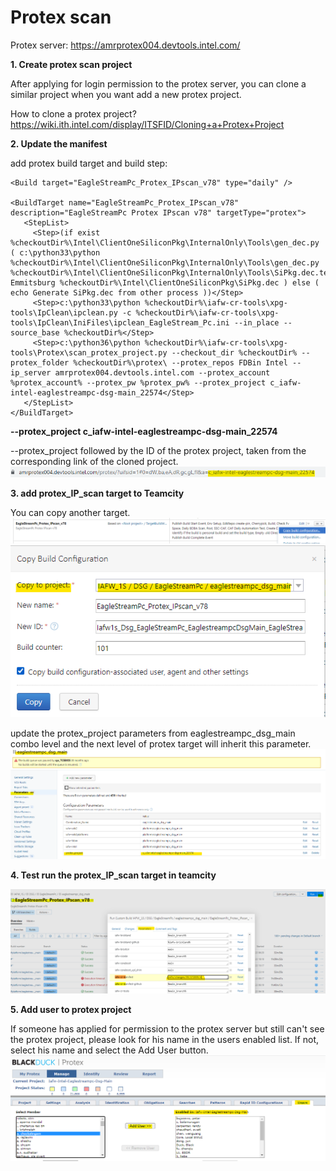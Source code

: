 Protex scan
===================================

Protex server: https://amrprotex004.devtools.intel.com/

**1. Create protex scan project**

After applying for login permission to the protex server, you can clone a similar project when you want add a new protex
 project.
 
 How to clone a protex project? https://wiki.ith.intel.com/display/ITSFID/Cloning+a+Protex+Project
 
**2. Update the manifest**
 
 add protex build target and build step:
 ```
<Build target="EagleStreamPc_Protex_IPscan_v78" type="daily" />

<BuildTarget name="EagleStreamPc_Protex_IPscan_v78" description="EagleStreamPc Protex IPscan v78" targetType="protex">
    <StepList>
      <Step>(if exist %checkoutDir%\Intel\ClientOneSiliconPkg\InternalOnly\Tools\gen_dec.py ( c:\python33\python %checkoutDir%\Intel\ClientOneSiliconPkg\InternalOnly\Tools\gen_dec.py %checkoutDir%\Intel\ClientOneSiliconPkg\InternalOnly\Tools\SiPkg.dec.template Emmitsburg %checkoutDir%\Intel\ClientOneSiliconPkg\SiPkg.dec ) else ( echo Generate SiPkg.dec from other process ))</Step>
      <Step>c:\python33\python %checkoutDir%\iafw-cr-tools\xpg-tools\IpClean\ipclean.py -c %checkoutDir%\iafw-cr-tools\xpg-tools\IpClean\IniFiles\ipclean_EagleStream_Pc.ini --in_place --source_base %checkoutDir%</Step>
      <Step>c:\python36\python %checkoutDir%\iafw-cr-tools\xpg-tools\Protex\scan_protex_project.py --checkout_dir %checkoutDir% --protex_folder %checkoutDir%\protex\ --protex_repos FDBin Intel --ip_server amrprotex004.devtools.intel.com --protex_account %protex_account% --protex_pw %protex_pw% --protex_project c_iafw-intel-eaglestreampc-dsg-main_22574</Step>
    </StepList>
</BuildTarget>

```
**--protex_project c_iafw-intel-eaglestreampc-dsg-main_22574**

--protex_project followed by the ID of the protex project, taken from the corresponding link of the cloned project.
![](./images/6_1.png)

**3. add protex_IP_scan target to Teamcity**

You can copy another target.
![](./images/6_2.png)
![](./images/6_3.png)

update the protex_project parameters from eaglestreampc_dsg_main combo level and the next level of protex target
   will inherit this parameter.
![](./images/6_4.png)

**4. Test run the protex_IP_scan target in teamcity**

![](./images/6_5.png)

**5. Add user to protex project**

If someone has applied for permission to the protex server but still can't see the protex project, please look for his
 name in the users enabled list. If not, select his name and select the Add User button.
 ![](./images/6_6.png)